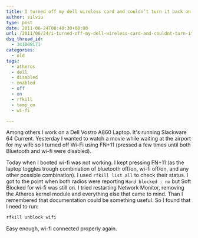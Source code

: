```yaml
---
title: I turned off my dell wireless card and couldn’t turn it back on
author: silviu
type: post
date: 2011-06-24T08:48:30+00:00
url: /2011/06/24/i-turned-off-my-dell-wireless-card-and-couldnt-turn-it-back-on/
dsq_thread_id:
  - 341008171
categories:
  - old
tags:
  - atheros
  - dell
  - disabled
  - enabled
  - off
  - on
  - rfkill
  - temp_on
  - wi-fi

---
```

Among others I work on a Dell Vostro A860 Laptop. It's running Slackware 64 Current. Yesterday I wanted to watch a movie while waiting at the airport for my wife so I turned off Wi-Fi using FN+11 (pressed a few times until both Bluetooth and wi-fi were disabled).

Today when I booted wi-fi was not working. I kept pressing FN+11 (as the laptop toggles trough combination of bluetooth off/on, wi-fi off/on, and any other possible combination). I used `rfkill list all` to check their status. I got to the point when both radios were reporting `Hard blocked : no` but Soft Blocked for wi-fi was still on. I tried restarting Network Monitor, removing the Atheros kernel module and everything else that came to mind. Than I remembered that documentation could be something useful. So I found that I need to run:

```bash
rfkill unblock wifi
```

Easy enough, wi-fi connected properly again.